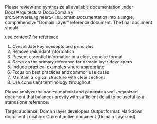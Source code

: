 Please review and synthesize all available documentation under Docs/Arquitectura Docs/Domain y src/SoftwareEngineerSkills.Domain.Documentation into a single, comprehensive "Domain Layer" reference document. The final document should:

use context7 for reference

1. Consolidate key concepts and principles
2. Remove redundant information
3. Present essential information in a clear, concise format
4. Serve as the primary reference for domain layer developers
5. Include practical examples where appropriate
6. Focus on best practices and common use cases
7. Maintain a logical structure with clear sections
8. Use consistent terminology throughout

Please analyze the source material and generate a well-organized document that balances brevity with sufficient detail to be useful as a standalone reference.

Target audience: Domain layer developers
Output format: Markdown document
Location: Current active document (Domain Layer.md)